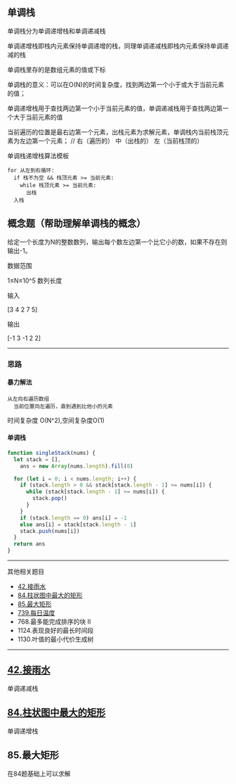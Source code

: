 ## 单调栈

单调栈分为单调递增栈和单调递减栈

单调递增栈即栈内元素保持单调递增的栈，同理单调递减栈即栈内元素保持单调递减的栈

单调栈里存的是数组元素的值或下标

单调栈的意义：可以在O(N)的时间复杂度，找到两边第一个小于或大于当前元素的值；

单调递增栈用于查找两边第一个小于当前元素的值，单调递减栈用于查找两边第一个大于当前元素的值

当前遍历的位置是最右边第一个元素，出栈元素为求解元素，单调栈内当前栈顶元素为左边第一个元素； // 右（遍历的） 中（出栈的） 左（当前栈顶的）

单调栈递增栈算法模板

```template
for 从左到右循环:
  if 栈不为空 && 栈顶元素 >= 当前元素:
    while 栈顶元素 >= 当前元素:
      出栈
  入栈
```

## 概念题（帮助理解单调栈的概念）

给定一个长度为N的整数数列，输出每个数左边第一个比它小的数，如果不存在则输出-1。

数据范围

1≤N≤10^5 数列长度

输入

[3 4 2 7 5]

输出

[-1 3 -1 2 2]

---

### 思路

#### 暴力解法

```template
从左向右遍历数组
  当前位置向左遍历，直到遇到比他小的元素
```

时间复杂度 O(N^2),空间复杂度O(1)

#### 单调栈

```javascript
function singleStack(nums) {
  let stack = [],
    ans = new Array(nums.length).fill(0)

  for (let i = 0; i < nums.length; i++) {
    if (stack.length > 0 && stack[stack.length - 1] >= nums[i]) {
      while (stack[stack.length - 1] >= nums[i]) {
        stack.pop()
      }
    }
    if (stack.length == 0) ans[i] = -1
    else ans[i] = stack[stack.length - 1]
    stack.push(nums[i])
  }
  return ans
}
```

---

其他相关题目

- [42.接雨水](../algorithms/1-100/42.%20接雨水.md)
- [84.柱状图中最大的矩形](../algorithms/1-100/84.%20柱状图中最大的矩形.md)
- [85.最大矩形](../algorithms/1-100/85.%20最大矩形.md)
- [739.每日温度](../algorithms/1-100/739.%20每日温度.md)
- 768.最多能完成排序的块 II
- 1124.表现良好的最长时间段
- 1130.叶值的最小代价生成树

---

## [42.接雨水](../algorithms/1-100/42.%20接雨水.md)

单调递减栈

## [84.柱状图中最大的矩形](../algorithms/1-100/84.%20柱状图中最大的矩形.md)

单调递增栈

## 85.最大矩形

在84题基础上可以求解
